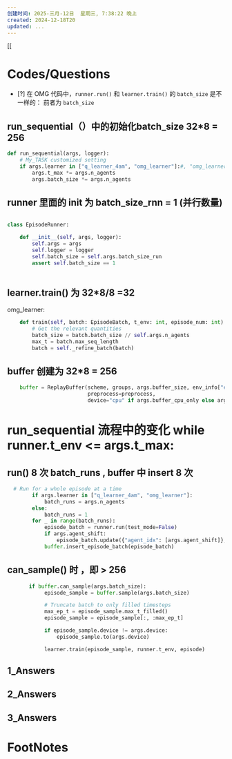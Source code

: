 ```yaml
---
创建时间: 2025-三月-12日  星期三, 7:38:22 晚上
created: 2024-12-18T20
updated: ...
---
```

[[



# Codes/Questions

- [?] 在 OMG 代码中，`runner.run()` 和 `learner.train()`  的 `batch_size` 是不一样的：
	前者为 `batch_size` 

## run_sequential（）中的初始化batch_size 32\*8 = 256 
```python
def run_sequential(args, logger):
    # My_TASK customized setting
    if args.learner in ["q_learner_4am", "omg_learner"]:#, "omg_learner"]:
		args.t_max *= args.n_agents
        args.batch_size *= args.n_agents
```

## runner 里面的 init 为 batch_size_rnn = 1 (并行数量)
```python

class EpisodeRunner:

    def __init__(self, args, logger):
        self.args = args
        self.logger = logger
        self.batch_size = self.args.batch_size_run
        assert self.batch_size == 1
    
```

## learner.train() 为 32\*8/8 =32 

omg_learner: 
```python
    def train(self, batch: EpisodeBatch, t_env: int, episode_num: int):
        # Get the relevant quantities
        batch_size = batch.batch_size // self.args.n_agents
        max_t = batch.max_seq_length
        batch = self._refine_batch(batch)

```

## buffer 创建为 32\*8 = 256 

```python 
    buffer = ReplayBuffer(scheme, groups, args.buffer_size, env_info["episode_limit"] + 1,
                          preprocess=preprocess,
                          device="cpu" if args.buffer_cpu_only else args.device)

```

# run_sequential 流程中的变化 while runner.t_env <= args.t_max: 

## run() 8 次 batch_runs ,  buffer 中 insert 8 次
```python
  # Run for a whole episode at a time
        if args.learner in ["q_learner_4am", "omg_learner"]:
            batch_runs = args.n_agents
        else:
            batch_runs = 1
        for _ in range(batch_runs):
            episode_batch = runner.run(test_mode=False)
            if args.agent_shift:
                episode_batch.update({"agent_idx": [args.agent_shift]}, ts = 0)
            buffer.insert_episode_batch(episode_batch)
```

## can_sample() 时 ，即 > 256 

```python
       if buffer.can_sample(args.batch_size):
            episode_sample = buffer.sample(args.batch_size)

            # Truncate batch to only filled timesteps
            max_ep_t = episode_sample.max_t_filled()
            episode_sample = episode_sample[:, :max_ep_t]

            if episode_sample.device != args.device:
                episode_sample.to(args.device)

            learner.train(episode_sample, runner.t_env, episode)
```

### 




## 1_Answers


## 2_Answers


## 3_Answers




# FootNotes
